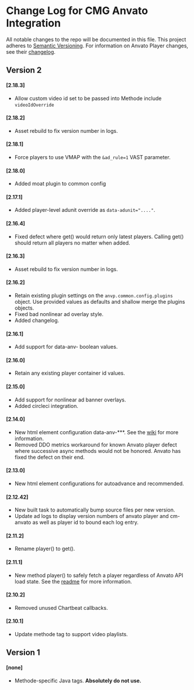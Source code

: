# Change Log for CMG Anvato Integration
All notable changes to the repo will be documented in this file.
This project adheres to [Semantic Versioning](http://semver.org/).
For information on Anvato Player changes, see their [changelog](https://dev.anvato.net/api/player#release-notes).

## Version 2

#### [2.18.3]
- Allow custom video id set to be passed into Methode include `videoIdOverride`

#### [2.18.2]
- Asset rebuild to fix version number in logs.

#### [2.18.1]
- Force players to use VMAP with the `&ad_rule=1` VAST parameter.

#### [2.18.0]
- Added moat plugin to common config

#### [2.17.1]
- Added player-level adunit override as `data-adunit="...."`.

#### [2.16.4]
- Fixed defect where get() would return only latest players. Calling get() should return all players no matter when added.

#### [2.16.3]
- Asset rebuild to fix version number in logs.

#### [2.16.2]
- Retain existing plugin settings on the `anvp.common.config.plugins` object. Use provided values as defaults and shallow merge the plugins objects.
- Fixed bad nonlinear ad overlay style.
- Added changelog.

#### [2.16.1]
- Add support for data-anv- boolean values.

#### [2.16.0]
- Retain any existing player container id values.

#### [2.15.0]
- Add support for nonlinear ad banner overlays.
- Added circleci integration.

#### [2.14.0]
- New html element configuration data-anv-***. See the [wiki](https://github.com/coxmediagroup/cm-anvato/wiki/Non-Shared-Player-Configurations) for more information.
- Removed DDO metrics workaround for known Anvato player defect where successive async methods would not be honored. Anvato has fixed the defect on their end.

#### [2.13.0]
- New html element configurations for autoadvance and recommended.

#### [2.12.42]
- New built task to automatically bump source files per new version.
- Update ad logs to display version numbers of anvato player and cm-anvato as well as player id to bound each log entry.

#### [2.11.2]
- Rename player() to get().

#### [2.11.1]
- New method player() to safely fetch a player regardless of Anvato API load state. See the [readme](https://github.com/coxmediagroup/cm-anvato#anvatogetid) for more information.

#### [2.10.2]
- Removed unused Chartbeat callbacks.

#### [2.10.1]
- Update methode tag to support video playlists.

## Version 1

#### [none]
- Methode-specific Java tags. **Absolutely do not use.**
